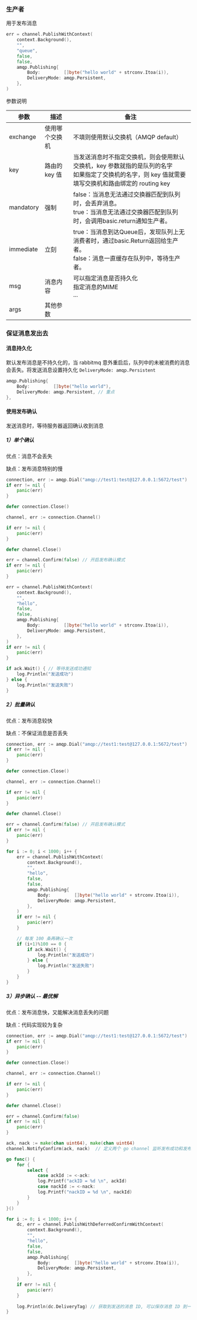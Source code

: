 ### 生产者

用于发布消息

```go
err = channel.PublishWithContext(
    context.Background(),
    "",
    "queue",
    false,
    false,
    amqp.Publishing{
        Body:         []byte("hello world" + strconv.Itoa(i)),
        DeliveryMode: amqp.Persistent,
    },
)
```

参数说明

| 参数      | 描述           | 备注                                                         |
| --------- | -------------- | ------------------------------------------------------------ |
| exchange  | 使用哪个交换机 | 不填则使用默认交换机（AMQP default）                         |
| key       | 路由的 key 值  | 当发送消息时不指定交换机，则会使用默认交换机，key 参数就指的是队列的名字<br />如果指定了交换机的名字，则 key 值就需要填写交换机和路由绑定的 routing key |
| mandatory | 强制           | false：当消息无法通过交换器匹配到队列时，会丢弃消息。<br />true：当消息无法通过交换器匹配到队列时，会调用basic.return通知生产者。 |
| immediate | 立刻           | true：当消息到达Queue后，发现队列上无消费者时，通过basic.Return返回给生产者。 <br />false：消息一直缓存在队列中，等待生产者。 |
| msg       | 消息内容       | 可以指定消息是否持久化<br />指定消息的MIME<br />...          |
| args      | 其他参数       |                                                              |

### 保证消息发出去

#### 消息持久化

默认发布消息是不持久化的，当 rabbitmq 意外重启后，队列中的未被消费的消息会丢失。将发送消息设置持久化 `DeliveryMode: amqp.Persistent`

```go
amqp.Publishing{
    Body:         []byte("hello world"),
    DeliveryMode: amqp.Persistent, // 重点
},
```

#### 使用发布确认

发送消息时，等待服务器返回确认收到消息

##### 1）单个确认

优点：消息不会丢失

缺点：发布消息特别的慢

```go
connection, err := amqp.Dial("amqp://test1:test@127.0.0.1:5672/test")
if err != nil {
    panic(err)
}

defer connection.Close()

channel, err := connection.Channel()

if err != nil {
    panic(err)
}

defer channel.Close()

err = channel.Confirm(false) // 开启发布确认模式
if err != nil {
    panic(err)
}

err = channel.PublishWithContext(
    context.Background(),
    "",
    "hello",
    false,
    false,
    amqp.Publishing{
        Body:         []byte("hello world" + strconv.Itoa(i)),
        DeliveryMode: amqp.Persistent,
    },
)
if err != nil {
    panic(err)
}

if ack.Wait() { // 等待发送成功通知
	log.Println("发送成功")
} else {
    log.Println("发送失败")
}
```

##### 2）批量确认

优点：发布消息较快

缺点：不保证消息是否丢失

```go
connection, err := amqp.Dial("amqp://test1:test@127.0.0.1:5672/test")
if err != nil {
    panic(err)
}

defer connection.Close()

channel, err := connection.Channel()

if err != nil {
    panic(err)
}

defer channel.Close()

err = channel.Confirm(false) // 开启发布确认模式
if err != nil {
    panic(err)
}

for i := 0; i < 1000; i++ {
    err = channel.PublishWithContext(
        context.Background(),
        "",
        "hello",
        false,
        false,
        amqp.Publishing{
            Body:         []byte("hello world" + strconv.Itoa(i)),
            DeliveryMode: amqp.Persistent,
        },
    )
    if err != nil {
        panic(err)
    }

	// 每发 100 条再确认一次
    if (i+1)%100 == 0 {
    	if ack.Wait() {
    		log.Println("发送成功")
    	} else {
    		log.Println("发送失败")
    	}
    }
}
```

##### 3）异步确认 -- 最优解

优点：发布消息快，又能解决消息丢失的问题

缺点：代码实现较为复杂

```go
connection, err := amqp.Dial("amqp://test1:test@127.0.0.1:5672/test")
if err != nil {
    panic(err)
}

defer connection.Close()

channel, err := connection.Channel()

if err != nil {
    panic(err)
}

defer channel.Close()

err = channel.Confirm(false)
if err != nil {
    panic(err)
}

ack, nack := make(chan uint64), make(chan uint64)
channel.NotifyConfirm(ack, nack)  // 定义两个 go channel 监听发布成功和发布失败的消息 ID

go func() {
    for {
        select {
            case ackId := <-ack:
            log.Printf("ackID = %d \n", ackId)
            case nackId := <-nack:
            log.Printf("nackID = %d \n", nackId)
        }
    }
}()

for i := 0; i < 1000; i++ {
    dc, err = channel.PublishWithDeferredConfirmWithContext(
        context.Background(),
        "",
        "hello",
        false,
        false,
        amqp.Publishing{
            Body:         []byte("hello world" + strconv.Itoa(i)),
            DeliveryMode: amqp.Persistent,
        },
    )
    if err != nil {
        panic(err)
    }
    
    log.Println(dc.DeliveryTag) // 获取到发送的消息 ID, 可以保存消息 ID 到一个 List 中，然后在监听发布成功后移除该消息 ID
}
```

